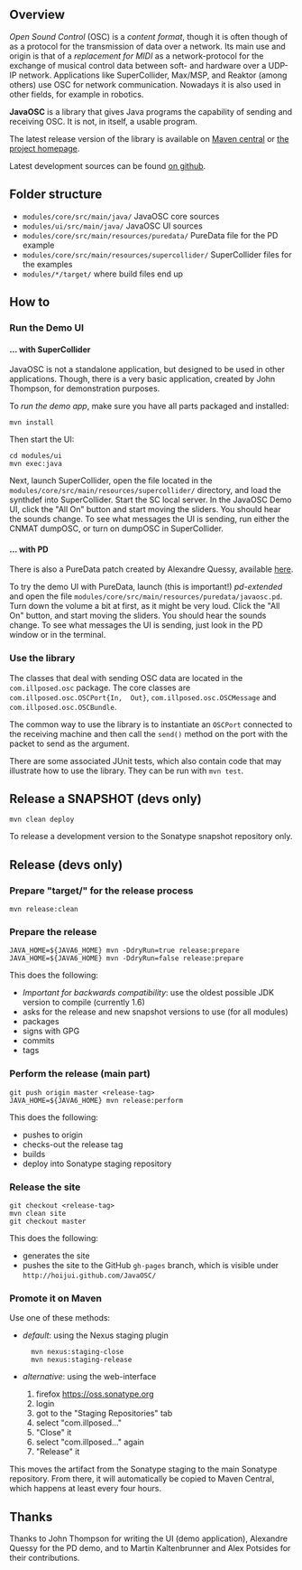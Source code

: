 ## Overview

_Open Sound Control_ (OSC) is a _content format_,
though it is often though of as a protocol for the transmission of data over a network.
Its main use and origin is that of a _replacement for MIDI_
as a network-protocol for the exchange of musical control data between soft- and hardware over a UDP-IP network.
Applications like SuperCollider, Max/MSP, and Reaktor (among others) use OSC for network communication.
Nowadays it is also used in other fields, for example in robotics.

__JavaOSC__ is a library that gives Java programs the capability of sending and receiving OSC.
It is not, in itself, a usable program.

The latest release version of the library is available on
[Maven central](http://mvnrepository.com/artifact/com.illposed.osc/javaosc-core)
or
[the project homepage](http://www.illposed.com/software/javaosc.html).

Latest development sources can be found
[on github](https://github.com/hoijui/JavaOSC).


## Folder structure

* `modules/core/src/main/java/`                     JavaOSC core sources
* `modules/ui/src/main/java/`                       JavaOSC UI sources
* `modules/core/src/main/resources/puredata/`       PureData file for the PD example
* `modules/core/src/main/resources/supercollider/`  SuperCollider files for the examples
* `modules/*/target/`                               where build files end up


## How to

### Run the Demo UI

#### ... with SuperCollider

JavaOSC is not a standalone application, but designed to be used in other applications.
Though, there is a very basic application, created by John Thompson, for demonstration purposes.

To _run the demo app_, make sure you have all parts packaged and installed:

	mvn install

Then start the UI:

	cd modules/ui
	mvn exec:java

Next, launch SuperCollider, open the file located in the
`modules/core/src/main/resources/supercollider/` directory,
and load the synthdef into SuperCollider.
Start the SC local server. 
In the JavaOSC Demo UI, click the "All On" button and start moving the sliders.
You should hear the sounds change.
To see what messages the UI is sending, run either the CNMAT dumpOSC,
or turn on dumpOSC in SuperCollider.

#### ... with PD

There is also a PureData patch created by Alexandre Quessy,
available [here](http://www.sourcelibre.com/puredata/).

To try the demo UI with PureData,
launch (this is important!) _pd-extended_ and open the file
`modules/core/src/main/resources/puredata/javaosc.pd`.
Turn down the volume a bit at first, as it might be very loud.
Click the "All On" button, and start moving the sliders.
You should hear the sounds change.
To see what messages the UI is sending, just look in the PD window or
in the terminal.

### Use the library

The classes that deal with sending OSC data are located in the `com.illposed.osc` package.
The core classes are `com.illposed.osc.OSCPort{In,  Out}`,
`com.illposed.osc.OSCMessage` and `com.illposed.osc.OSCBundle`.

The common way to use the library is to instantiate an `OSCPort`
connected to the receiving machine and then call the `send()` method
on the port with the packet to send as the argument.

There are some associated JUnit tests, which also contain code that may illustrate
how to use the library.
They can be run with `mvn test`.


## Release a SNAPSHOT (devs only)

	mvn clean deploy

To release a development version to the Sonatype snapshot repository only.


## Release (devs only)

### Prepare "target/" for the release process

	mvn release:clean

### Prepare the release

	JAVA_HOME=${JAVA6_HOME} mvn -DdryRun=true release:prepare
	JAVA_HOME=${JAVA6_HOME} mvn -DdryRun=false release:prepare

This does the following:

* _Important for backwards compatibility_:
use the oldest possible JDK version to compile (currently 1.6)
* asks for the release and new snapshot versions to use (for all modules)
* packages
* signs with GPG
* commits
* tags

### Perform the release (main part)

	git push origin master <release-tag>
	JAVA_HOME=${JAVA6_HOME} mvn release:perform

This does the following:

* pushes to origin
* checks-out the release tag
* builds
* deploy into Sonatype staging repository

### Release the site

	git checkout <release-tag>
	mvn clean site
	git checkout master

This does the following:

* generates the site
* pushes the site to the GitHub `gh-pages` branch,
  which is visible under `http://hoijui.github.com/JavaOSC/`

### Promote it on Maven

Use one of these methods:

* _default_: using the Nexus staging plugin

		mvn nexus:staging-close
		mvn nexus:staging-release

* _alternative_: using the web-interface
	1. firefox https://oss.sonatype.org
	2. login
	3. got to the "Staging Repositories" tab
	4. select "com.illposed..."
	5. "Close" it
	6. select "com.illposed..." again
	7. "Release" it

This moves the artifact from the Sonatype staging to the main Sonatype repository.
From there, it will automatically be copied to Maven Central,
which happens at least every four hours.


## Thanks

Thanks to John Thompson for writing the UI (demo application),
Alexandre Quessy for the PD demo,
and to Martin Kaltenbrunner and Alex Potsides for their contributions.

